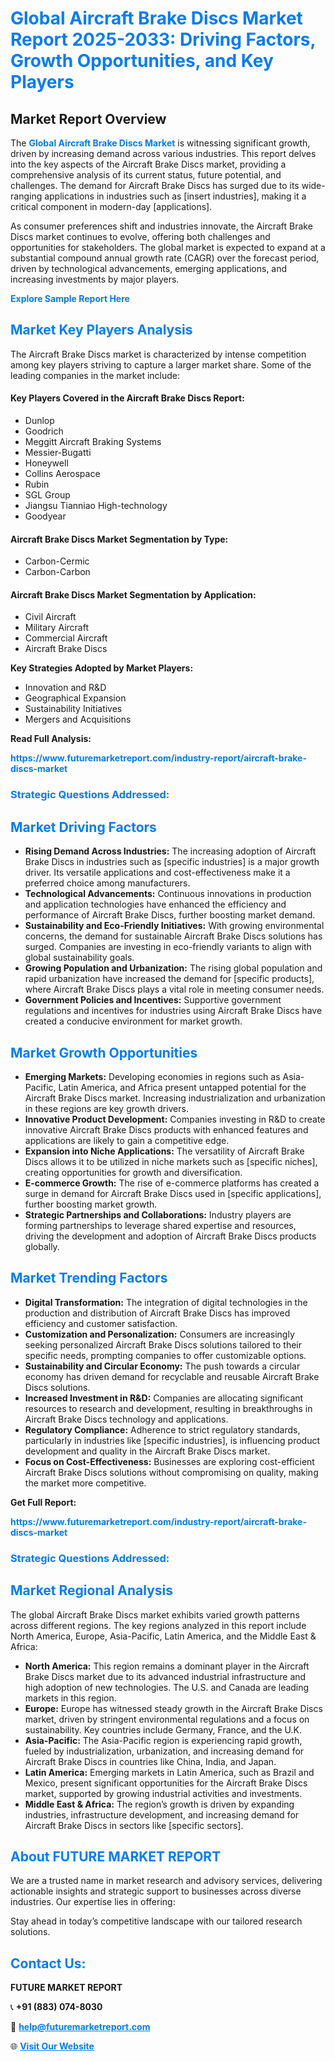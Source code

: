 <h1 style="color: #007BFF;">Global Aircraft Brake Discs Market Report 2025-2033: Driving Factors, Growth Opportunities, and Key Players</h1>

<section id="overview">
<h2>Market Report Overview</h2>
<p>The <a href="https://www.futuremarketreport.com/industry-report/aircraft-brake-discs-market" style="color: #007BFF; text-decoration: none;"><strong>Global Aircraft Brake Discs Market</strong></a> is witnessing significant growth, driven by increasing demand across various industries. This report delves into the key aspects of the Aircraft Brake Discs market, providing a comprehensive analysis of its current status, future potential, and challenges. The demand for Aircraft Brake Discs has surged due to its wide-ranging applications in industries such as [insert industries], making it a critical component in modern-day [applications].</p>
<p>As consumer preferences shift and industries innovate, the Aircraft Brake Discs market continues to evolve, offering both challenges and opportunities for stakeholders. The global market is expected to expand at a substantial compound annual growth rate (CAGR) over the forecast period, driven by technological advancements, emerging applications, and increasing investments by major players.</p>
</section>

<section id="overview">
<p><a href="https://www.futuremarketreport.com/request-sample/reportId=111145" style="color: #007BFF; text-decoration: none;"><strong>Explore Sample Report Here</strong></a></p>
</section>

<section id="key-players">
<h2 style="color: #007BFF;">Market Key Players Analysis</h2>
<p>The Aircraft Brake Discs market is characterized by intense competition among key players striving to capture a larger market share. Some of the leading companies in the market include:</p>
<h4>Key Players Covered in the Aircraft Brake Discs Report:</h4>
<ul><li>Dunlop</li><li>Goodrich</li><li>Meggitt Aircraft Braking Systems</li><li>Messier-Bugatti</li><li>Honeywell</li><li>Collins Aerospace</li><li>Rubin</li><li>SGL Group</li><li>Jiangsu Tianniao High-technology</li><li>Goodyear</li></ul>
<h4>Aircraft Brake Discs Market Segmentation by Type:</h4>
<ul><li>Carbon-Cermic</li><li>Carbon-Carbon</li></ul>

<h4>Aircraft Brake Discs Market Segmentation by Application:</h4>
<ul><li>Civil Aircraft</li><li>Military Aircraft</li><li>Commercial Aircraft</li><li>Aircraft Brake Discs</li></ul>
<p><strong>Key Strategies Adopted by Market Players:</strong></p>
<ul>
<li>Innovation and R&D</li>
<li>Geographical Expansion</li>
<li>Sustainability Initiatives</li>
<li>Mergers and Acquisitions</li>
</ul>
</section>

<section>
<p><strong>Read Full Analysis: </strong></p><a href="https://www.futuremarketreport.com/industry-report/aircraft-brake-discs-market" style="color: #007BFF; text-decoration: none;"><strong>https://www.futuremarketreport.com/industry-report/aircraft-brake-discs-market</strong></a>
<h3 style="color: #007BFF;">Strategic Questions Addressed:</h3>
</section>

<section id="driving-factors">
<h2 style="color: #007BFF;">Market Driving Factors</h2>
<ul>
<li><strong>Rising Demand Across Industries:</strong> The increasing adoption of Aircraft Brake Discs in industries such as [specific industries] is a major growth driver. Its versatile applications and cost-effectiveness make it a preferred choice among manufacturers.</li>
<li><strong>Technological Advancements:</strong> Continuous innovations in production and application technologies have enhanced the efficiency and performance of Aircraft Brake Discs, further boosting market demand.</li>
<li><strong>Sustainability and Eco-Friendly Initiatives:</strong> With growing environmental concerns, the demand for sustainable Aircraft Brake Discs solutions has surged. Companies are investing in eco-friendly variants to align with global sustainability goals.</li>
<li><strong>Growing Population and Urbanization:</strong> The rising global population and rapid urbanization have increased the demand for [specific products], where Aircraft Brake Discs plays a vital role in meeting consumer needs.</li>
<li><strong>Government Policies and Incentives:</strong> Supportive government regulations and incentives for industries using Aircraft Brake Discs have created a conducive environment for market growth.</li>
</ul>
</section>

<section id="growth-opportunities">
<h2 style="color: #007BFF;">Market Growth Opportunities</h2>
<ul>
<li><strong>Emerging Markets:</strong> Developing economies in regions such as Asia-Pacific, Latin America, and Africa present untapped potential for the Aircraft Brake Discs market. Increasing industrialization and urbanization in these regions are key growth drivers.</li>
<li><strong>Innovative Product Development:</strong> Companies investing in R&D to create innovative Aircraft Brake Discs products with enhanced features and applications are likely to gain a competitive edge.</li>
<li><strong>Expansion into Niche Applications:</strong> The versatility of Aircraft Brake Discs allows it to be utilized in niche markets such as [specific niches], creating opportunities for growth and diversification.</li>
<li><strong>E-commerce Growth:</strong> The rise of e-commerce platforms has created a surge in demand for Aircraft Brake Discs used in [specific applications], further boosting market growth.</li>
<li><strong>Strategic Partnerships and Collaborations:</strong> Industry players are forming partnerships to leverage shared expertise and resources, driving the development and adoption of Aircraft Brake Discs products globally.</li>
</ul>
</section>

<section id="trending-factors">
<h2 style="color: #007BFF;">Market Trending Factors</h2>
<ul>
<li><strong>Digital Transformation:</strong> The integration of digital technologies in the production and distribution of Aircraft Brake Discs has improved efficiency and customer satisfaction.</li>
<li><strong>Customization and Personalization:</strong> Consumers are increasingly seeking personalized Aircraft Brake Discs solutions tailored to their specific needs, prompting companies to offer customizable options.</li>
<li><strong>Sustainability and Circular Economy:</strong> The push towards a circular economy has driven demand for recyclable and reusable Aircraft Brake Discs solutions.</li>
<li><strong>Increased Investment in R&D:</strong> Companies are allocating significant resources to research and development, resulting in breakthroughs in Aircraft Brake Discs technology and applications.</li>
<li><strong>Regulatory Compliance:</strong> Adherence to strict regulatory standards, particularly in industries like [specific industries], is influencing product development and quality in the Aircraft Brake Discs market.</li>
<li><strong>Focus on Cost-Effectiveness:</strong> Businesses are exploring cost-efficient Aircraft Brake Discs solutions without compromising on quality, making the market more competitive.</li>
</ul>
</section>

<section>
<p><strong>Get Full Report: </strong></p><a href="https://www.futuremarketreport.com/industry-report/aircraft-brake-discs-market" style="color: #007BFF; text-decoration: none;"><strong>https://www.futuremarketreport.com/industry-report/aircraft-brake-discs-market</strong></a>
<h3 style="color: #007BFF;">Strategic Questions Addressed:</h3>
</section>


<section id="regional-analysis">
<h2 style="color: #007BFF;">Market Regional Analysis</h2>
<p>The global Aircraft Brake Discs market exhibits varied growth patterns across different regions. The key regions analyzed in this report include North America, Europe, Asia-Pacific, Latin America, and the Middle East & Africa:</p>
<ul>
<li><strong>North America:</strong> This region remains a dominant player in the Aircraft Brake Discs market due to its advanced industrial infrastructure and high adoption of new technologies. The U.S. and Canada are leading markets in this region.</li>
<li><strong>Europe:</strong> Europe has witnessed steady growth in the Aircraft Brake Discs market, driven by stringent environmental regulations and a focus on sustainability. Key countries include Germany, France, and the U.K.</li>
<li><strong>Asia-Pacific:</strong> The Asia-Pacific region is experiencing rapid growth, fueled by industrialization, urbanization, and increasing demand for Aircraft Brake Discs in countries like China, India, and Japan.</li>
<li><strong>Latin America:</strong> Emerging markets in Latin America, such as Brazil and Mexico, present significant opportunities for the Aircraft Brake Discs market, supported by growing industrial activities and investments.</li>
<li><strong>Middle East & Africa:</strong> The region’s growth is driven by expanding industries, infrastructure development, and increasing demand for Aircraft Brake Discs in sectors like [specific sectors].</li>
</ul>
</section>

<footer>
<h2 style="color: #007BFF;">About FUTURE MARKET REPORT</h2>
<p>We are a trusted name in market research and advisory services, delivering actionable insights and strategic support to businesses across diverse industries. Our expertise lies in offering:</p>

<p>Stay ahead in today’s competitive landscape with our tailored research solutions.</p>

<h2 style="color: #007BFF;">Contact Us:</h2>
<p><strong>FUTURE MARKET REPORT</strong></p>
<p>📞 <strong>+91 (883) 074-8030</strong></p>
<p>📧 <strong><a href="mailto:help@futuremarketreport.com" style="color: #007BFF;">help@futuremarketreport.com</a></strong></p>
<p>🌐 <strong><a href="https://www.futuremarketreport.com/" style="color: #007BFF;">Visit Our Website</a></strong></p>
</footer>
